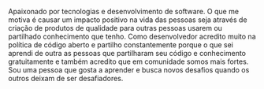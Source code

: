 Apaixonado por tecnologias e desenvolvimento de software. O que me motiva é causar um impacto positivo na vida das pessoas seja através de criação de produtos de qualidade para outras pessoas usarem ou partilhado conhecimento que tenho. Como desenvolvedor acredito muito na política de código aberto e partilho constantemente porque o que sei aprendi de outra as pessoas que partilharam seu código e conhecimento gratuitamente e também acredito que em comunidade somos mais fortes. Sou uma pessoa que gosta a aprender e busca novos desafios quando os outros deixam de ser desafiadores.
